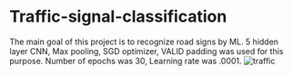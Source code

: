 # Traffic-signal-classification

The main goal of this project is to recognize road signs by ML. 5 hidden layer CNN, Max pooling, SGD optimizer, VALID padding was used for this purpose. Number of epochs was 30, Learning rate was .0001.
![traffic](https://user-images.githubusercontent.com/22634225/71108483-66918500-21ed-11ea-89ea-ddce96299ec6.png)

